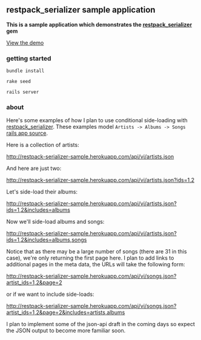 ## restpack_serializer sample application

**This is a sample application which demonstrates the [restpack_serializer](https://github.com/RestPack/restpack_serializer) gem**

[View the demo](http://restpack-serializer-sample.herokuapp.com/)

### getting started

```bundle install```

```rake seed```

```rails server```

### about

Here's some examples of how I plan to use conditional side-loading with [restpack_serializer](https://github.com/RestPack/restpack_serializer). These examples model ```Artists -> Albums -> Songs``` [rails app source](https://github.com/GavinJoyce/restpack-serializer-sample).

Here is a collection of artists:

http://restpack-serializer-sample.herokuapp.com/api/vi/artists.json

And here are just two:

http://restpack-serializer-sample.herokuapp.com/api/vi/artists.json?ids=1,2

Let's side-load their albums:

http://restpack-serializer-sample.herokuapp.com/api/vi/artists.json?ids=1,2&includes=albums

Now we'll side-load albums and songs:

http://restpack-serializer-sample.herokuapp.com/api/vi/artists.json?ids=1,2&includes=albums,songs

Notice that as there may be a large number of songs (there are 31 in this case), we're only returning the first page here. I plan to add links to additional pages in the meta data, the URLs will take the following form:

http://restpack-serializer-sample.herokuapp.com/api/vi/songs.json?artist_ids=1,2&page=2

or if we want to include side-loads:

http://restpack-serializer-sample.herokuapp.com/api/vi/songs.json?artist_ids=1,2&page=2&includes=artists,albums

I plan to implement some of the json-api draft in the coming days so expect the JSON output to become more familiar soon.
